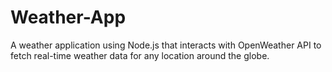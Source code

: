 # Weather-App
A weather application using Node.js that interacts with OpenWeather API to fetch real-time weather data for any location around the globe.
